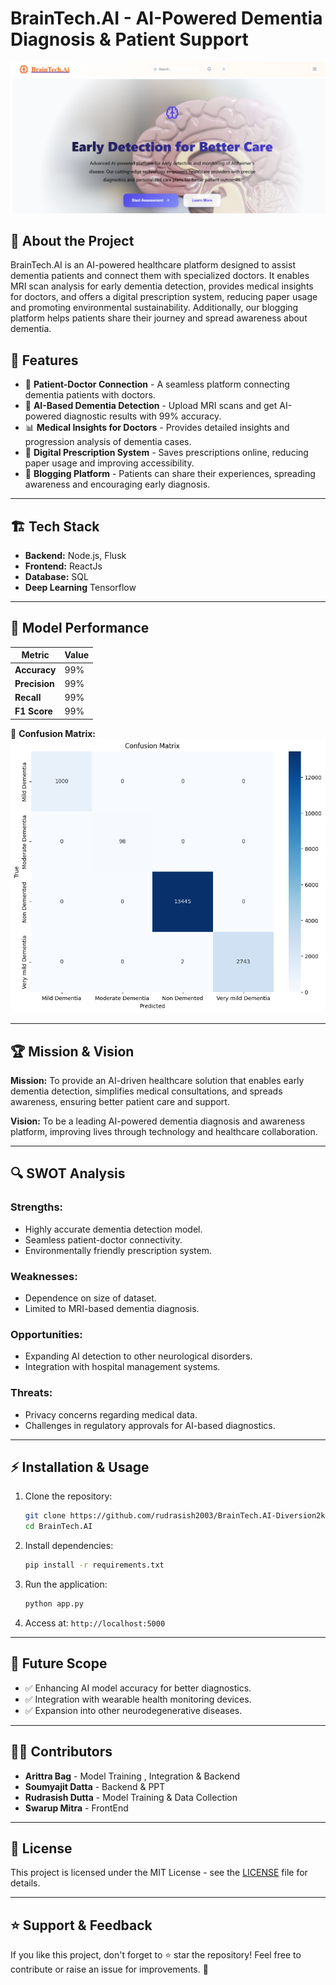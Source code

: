# BrainTech.AI - AI-Powered Dementia Diagnosis & Patient Support

![BrainTech.AI Banner](./Screenshot.png)

## 🚀 About the Project
BrainTech.AI is an AI-powered healthcare platform designed to assist dementia patients and connect them with specialized doctors. It enables MRI scan analysis for early dementia detection, provides medical insights for doctors, and offers a digital prescription system, reducing paper usage and promoting environmental sustainability. Additionally, our blogging platform helps patients share their journey and spread awareness about dementia.

## 📌 Features
- 🏥 **Patient-Doctor Connection** - A seamless platform connecting dementia patients with doctors.
- 🧠 **AI-Based Dementia Detection** - Upload MRI scans and get AI-powered diagnostic results with 99% accuracy.
- 📊 **Medical Insights for Doctors** - Provides detailed insights and progression analysis of dementia cases.
- 📝 **Digital Prescription System** - Saves prescriptions online, reducing paper usage and improving accessibility.
- 📖 **Blogging Platform** - Patients can share their experiences, spreading awareness and encouraging early diagnosis.

---
## 🏗️ Tech Stack
- **Backend:** Node.js, Flusk
- **Frontend:** ReactJs
- **Database:** SQL
- **Deep Learning** Tensorflow

---
## 🎯 Model Performance

| Metric        | Value  |
|--------------|--------|
| **Accuracy**  | 99%   |
| **Precision** | 99%   |
| **Recall**    | 99%   |
| **F1 Score**  | 99%   |

📌 **Confusion Matrix:**
![Confusion Matrix](./unnamed.png)

 

---
## 🏆 Mission & Vision
**Mission:** To provide an AI-driven healthcare solution that enables early dementia detection, simplifies medical consultations, and spreads awareness, ensuring better patient care and support.

**Vision:** To be a leading AI-powered dementia diagnosis and awareness platform, improving lives through technology and healthcare collaboration.

---
## 🔍 SWOT Analysis
### **Strengths:**
- Highly accurate dementia detection model.
- Seamless patient-doctor connectivity.
- Environmentally friendly prescription system.

### **Weaknesses:**
- Dependence on size of dataset.
- Limited to MRI-based dementia diagnosis.

### **Opportunities:**
- Expanding AI detection to other neurological disorders.
- Integration with hospital management systems.

### **Threats:**
- Privacy concerns regarding medical data.
- Challenges in regulatory approvals for AI-based diagnostics.

---
## ⚡ Installation & Usage
1. Clone the repository:
   ```sh
   git clone https://github.com/rudrasish2003/BrainTech.AI-Diversion2k25.git
   cd BrainTech.AI
   ```
2. Install dependencies:
   ```sh
   pip install -r requirements.txt
   ```
3. Run the application:
   ```sh
   python app.py
   ```
4. Access at: `http://localhost:5000`

---
## 📌 Future Scope
- ✅ Enhancing AI model accuracy for better diagnostics.
- ✅ Integration with wearable health monitoring devices.
- ✅ Expansion into other neurodegenerative diseases.

---
## 👨‍💻 Contributors
- **Arittra Bag** - Model Training , Integration & Backend
- **Soumyajit Datta** - Backend & PPT
- **Rudrasish Dutta** - Model Training & Data Collection
- **Swarup Mitra** - FrontEnd

---
## 📜 License
This project is licensed under the MIT License - see the [LICENSE](LICENSE) file for details.

---
## ⭐ Support & Feedback
If you like this project, don't forget to ⭐ star the repository! Feel free to contribute or raise an issue for improvements. 🚀

